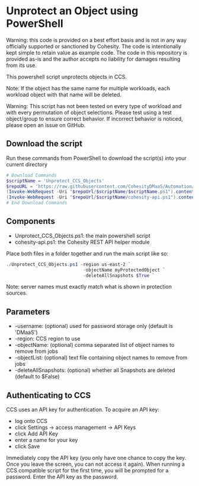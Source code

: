 # Unprotect an Object using PowerShell

Warning: this code is provided on a best effort basis and is not in any way officially supported or sanctioned by Cohesity. The code is intentionally kept simple to retain value as example code. The code in this repository is provided as-is and the author accepts no liability for damages resulting from its use.

This powershell script unprotects objects in CCS.

Note: If the object has the same name for multiple workloads, each workload object with that name will be deleted.

Warning: This script has not been tested on every type of workload and with every permutation of object selections. Please test using a test object/group to ensure correct behavior. If incorrect behavior is noticed, please open an issue on GitHub.

## Download the script

Run these commands from PowerShell to download the script(s) into your current directory

```powershell
# Download Commands
$scriptName = 'Unprotect_CCS_Objects'
$repoURL = 'https://raw.githubusercontent.com/CohesityDMaaS/Automation/main'
(Invoke-WebRequest -Uri "$repoUrl/$scriptName/$scriptName.ps1").content | Out-File "$scriptName.ps1"; (Get-Content "$scriptName.ps1") | Set-Content "$scriptName.ps1"
(Invoke-WebRequest -Uri "$repoUrl/$scriptName/cohesity-api.ps1").content | Out-File cohesity-api.ps1; (Get-Content cohesity-api.ps1) | Set-Content cohesity-api.ps1
# End Download Commands
```

## Components

* Unprotect_CCS_Objects.ps1: the main powershell script
* cohesity-api.ps1: the Cohesity REST API helper module

Place both files in a folder together and run the main script like so:

```powershell
./Unprotect_CCS_Objects.ps1 -region us-east-2 `
                             -objectName myProtectedObject `
                             -deleteAllSnapshots $True `

```

Note: server names must exactly match what is shown in protection sources.

## Parameters

* -username: (optional) used for password storage only (default is 'DMaaS')
* -region: CCS region to use
* -objectName: (optional) comma separated list of object names to remove from jobs
* -objectList: (optional) text file containing object names to remove from jobs
* -deleteAllSnapshots: (optional) whether all Snapshots are deleted (default to $False)

## Authenticating to CCS

CCS uses an API key for authentication. To acquire an API key:

* log onto CCS
* click Settings -> access management -> API Keys
* click Add API Key
* enter a name for your key
* click Save

Immediately copy the API key (you only have one chance to copy the key. Once you leave the screen, you can not access it again). When running a CCS compatible script for the first time, you will be prompted for a password. Enter the API key as the password.
